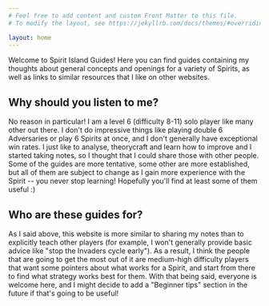 ```yaml
---
# Feel free to add content and custom Front Matter to this file.
# To modify the layout, see https://jekyllrb.com/docs/themes/#overriding-theme-defaults

layout: home
---
```


Welcome to Spirit Island Guides! Here you 
can find guides containing my thoughts 
about general concepts and openings 
for a variety of Spirits, as well as links
 to similar resources that I like on other 
websites.

## Why should you listen to me?

No reason in particular! I am a level 6 
(difficulty 8-11) solo player like many 
other out there. I don't do impressive
 things like playing double 6 Adversaries
 or play 6 Spirits at once, and I don't 
generally have exceptional win rates. 
I just like to analyse, theorycraft and
 learn how to improve and I started taking
 notes, so I thought that I could share 
those with other people. Some of the 
guides are more tentative, some other 
are more established, but all of them
 are subject to change as I gain more 
experience with the Spirit -- you never 
stop learning! Hopefully you'll find at 
least some of them useful :)

## Who are these guides for?

As I said above, this website is more similar
to sharing my notes than to explicitly teach
other players (for example, I won't generally
provide basic advice like "stop the Invaders
 cycle early"). As a result, I think the
people that are going to get the most out of it
are medium-high difficulty players that want 
some pointers about what
works for a Spirit, and start from there to
find what strategy works best for them.
With that being said, everyone is welcome here,
and I might decide to add a "Beginner tips"
 section 
in the future if that's going to be useful!


